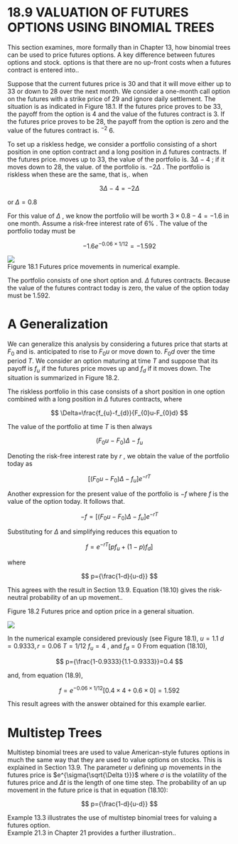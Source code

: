# 18.9 VALUATION OF FUTURES OPTIONS USING BINOMIAL TREES  

This section examines, more formally than in Chapter 13, how binomial trees can be used to price futures options. A key difference between futures options and stock. options is that there are no up-front costs when a futures contract is entered into..  

Suppose that the current futures price is 30 and that it will move either up to 33 or down to 28 over the next month. We consider a one-month call option on the futures with a strike price of 29 and ignore daily settlement. The situation is as indicated in Figure 18.1. If the futures price proves to be 33, the payoff from the option is 4 and the value of the futures contract is 3. If the futures price proves to be 28, the payoff from the option is zero and the value of the futures contract is. $^{-2}$ 6.  

To set up a riskless hedge, we consider a portfolio consisting of a short position in one option contract and a long position in $\Delta$ futures contracts. If the futures price. moves up to 33, the value of the portfolio is. $3\Delta\mathrm{~-~}4$ ; if it moves down to 28, the value. of the portfolio is. $-2\Delta$ . The portfolio is riskless when these are the same, that is,. when  

$$
3\Delta\mathrm{~-~}4=-2\Delta
$$  

or $\Delta=0.8$  

For this value of $\Delta$ , we know the portfolio will be worth $3\times0.8-4=-1.6$ in one month. Assume a risk-free interest rate of $6\%$ . The value of the portfolio today must be  

$$
-1.6e^{-0.06\times1/12}=-1.592
$$  

![](images/ce09c24b76223628a837f0082ad94fc3b7d5347b7badbe45dc40ccca139c7e07.jpg)  
Figure 18.1 Futures price movements in numerical example.  

The portfolio consists of one short option and. $\Delta$ futures contracts. Because the value of the futures contract today is zero, the value of the option today must be 1.592.  

# A Generalization  

We can generalize this analysis by considering a futures price that starts at $F_{0}$ and is. anticipated to rise to $F_{0}u$ or move down to. $F_{0}d$ over the time period $T.$ We consider an option maturing at time $T$ and suppose that its payoff is $f_{u}$ if the futures price moves up and $f_{d}$ if it moves down. The situation is summarized in Figure 18.2.  

The riskless portfolio in this case consists of a short position in one option combined with a long position in $\Delta$ futures contracts, where  

$$
\Delta=\frac{f_{u}-f_{d}}{F_{0}u-F_{0}d}
$$  

The value of the portfolio at time $T$ is then always  

$$
(F_{0}u\mathrm{~-~}F_{0})\Delta\mathrm{~-~}f_{u}
$$  

Denoting the risk-free interest rate by $r$ , we obtain the value of the portfolio today as  

$$
[(F_{0}u-F_{0})\Delta-f_{u}]e^{-r T}
$$  

Another expression for the present value of the portfolio is $-f$ where $f$ is the value of the option today. It follows that.  

$$
-f=[(F_{0}u-F_{0})\Delta-f_{u}]e^{-r T}
$$  

Substituting for $\Delta$ and simplifying reduces this equation to  

$$
f=e^{-r T}[p f_{u}+(1-p)f_{d}]
$$  

where  

$$
p={\frac{1-d}{u-d}}
$$  

This agrees with the result in Section 13.9. Equation (18.10) gives the risk-neutral probability of an up movement..  

Figure 18.2 Futures price and option price in a general situation.  

![](images/ec158505fdafb3c4d970ff737a652f05304887b091cc595e30e73d9cbdf7ff23.jpg)  

In the numerical example considered previously (see Figure 18.1), $u=1.1$ $d=0.9333,r=0.06$ $T=1/12$ $f_{u}=4$ , and $f_{d}=0$ From equation (18.10),  

$$
p={\frac{1-0.9333}{1.1-0.9333}}=0.4
$$  

and, from equation (18.9),  

$$
f=e^{-0.06\times1/12}[0.4\times4+0.6\times0]=1.592
$$  

This result agrees with the answer obtained for this example earlier.  

# Multistep Trees  

Multistep binomial trees are used to value American-style futures options in much the same way that they are used to value options on stocks. This is explained in Section 13.9. The parameter $u$ defining up movements in the futures price is $e^{\sigma{\sqrt{\Delta t}}}$ where $\sigma$ is the volatility of the futures price and $\Delta t$ is the length of one time step. The probability of an up movement in the future price is that in equation (18.10):  

$$
p={\frac{1-d}{u-d}}
$$  

Example 13.3 illustrates the use of multistep binomial trees for valuing a futures option.   
Example 21.3 in Chapter 21 provides a further illustration..  
